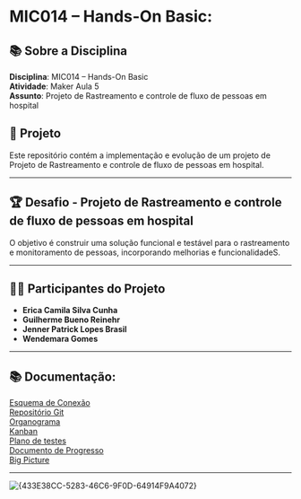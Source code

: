 # MIC014 – Hands-On Basic: 

## 📚 Sobre a Disciplina  
**Disciplina**: MIC014 – Hands-On Basic  
**Atividade**: Maker Aula 5  
**Assunto**: Projeto de Rastreamento e controle de fluxo de pessoas em hospital

## 🚀 Projeto  
Este repositório contém a implementação e evolução de um projeto de Projeto de Rastreamento e controle de fluxo de pessoas em hospital.

---

## 🏆 Desafio - Projeto de Rastreamento e controle de fluxo de pessoas em hospital  
O objetivo é construir uma solução funcional e testável para o rastreamento e monitoramento de pessoas, incorporando melhorias e funcionalidadeS.

---

## 👩‍💻 Participantes do Projeto  
- **Erica Camila Silva Cunha**  
- **Guilherme Bueno Reinehr**  
- **Jenner Patrick Lopes Brasil**  
- **Wendemara Gomes**

---
## 📚 Documentação:

[Esquema de Conexão](https://docs.google.com/document/d/16uR6Kb7hV_h96ETXPPD4ghz0GJZVR6YJWM-rESorXUs/edit?usp=sharing)  
[Repositório Git](https://docs.google.com/document/d/1AlJ9DO4o2LPJToWAxKjFgpKYu9xCGHF98rcZlYyaaRY/edit?usp=sharing)  
[Organograma](https://docs.google.com/document/d/1XdvnUFwDIKvUcewWTCl3U4-BJwrKjW3qfOOF76EwfSs/edit?usp=sharing)  
[Kanban](https://docs.google.com/document/d/1x0BZT6RFUianLEFcX5L46qdsi2gW8r9P5XeWkAmYYfw/edit?usp=sharing)  
[Plano de testes](https://docs.google.com/document/d/131jcKz8A26xxMbWcdjZnxGswREr0lxDU/edit?usp=sharing)  
[Documento de Progresso](https://docs.google.com/document/d/1SKMxFcTUKuPd06Gwed8X0k6DkqN4hWGt/edit?usp=sharing)  
[Big Picture](https://drive.google.com/file/d/1LtbJ_VL_ywOqmFaPIBR7nopm4HCAVjCl/view?usp=sharing)


---
![{433E38CC-5283-46C6-9F0D-64914F9A4072}](https://github.com/user-attachments/assets/adbe6e75-e329-470a-952c-c83d517800a1)

